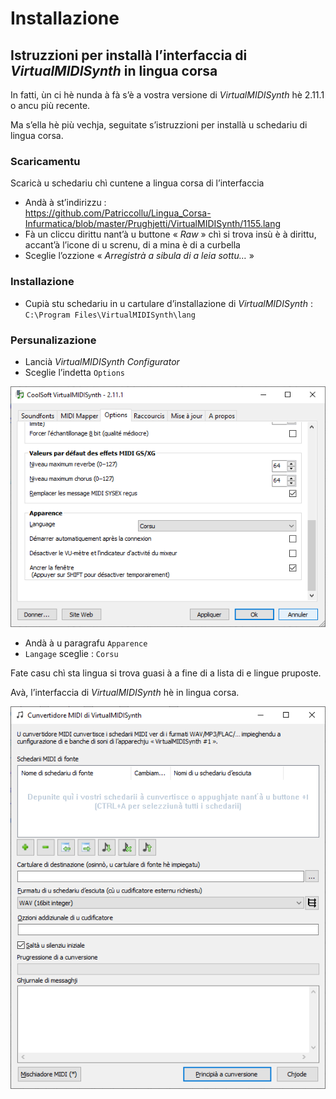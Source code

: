 # Installazione

## Istruzzioni per installà l’interfaccia di _VirtualMIDISynth_ in lingua corsa

In fatti, ùn ci hè nunda à fà s’è a vostra versione di _VirtualMIDISynth_ hè 2.11.1 o ancu più recente.  

Ma s’ella hè più vechja, seguitate s’istruzzioni per installà u schedariu di lingua corsa.

### Scaricamentu

Scaricà u schedariu chì cuntene a lingua corsa di l’interfaccia
- Andà à st’indirizzu :  
https://github.com/Patriccollu/Lingua_Corsa-Infurmatica/blob/master/Prughjetti/VirtualMIDISynth/1155.lang
- Fà un cliccu dirittu nant’à u buttone « _Raw_ » chì si trova insù è à dirittu, accant’à l’icone di u screnu, di a mina è di a curbella
- Sceglie l’ozzione « _Arregistrà a sibula di a leia sottu…_ »

### Installazione

- Cupià stu schedariu in u cartulare d’installazione di _VirtualMIDISynth_ :  
`C:\Program Files\VirtualMIDISynth\lang`

### Persunalizazione

- Lancià _VirtualMIDISynth Configurator_
- Sceglie l’indetta `Options`  

<img src = "Fiure/Configurator%20Options.png">

- Andà à u paragrafu `Apparence`
- `Langage` sceglie :  `Corsu`

Fate casu chì sta lingua si trova guasi à a fine di a lista di e lingue pruposte.

Avà, l’interfaccia di _VirtualMIDISynth_ hè in lingua corsa.  

<img src = "Fiure/Cunvertidore%20MIDI.png">
